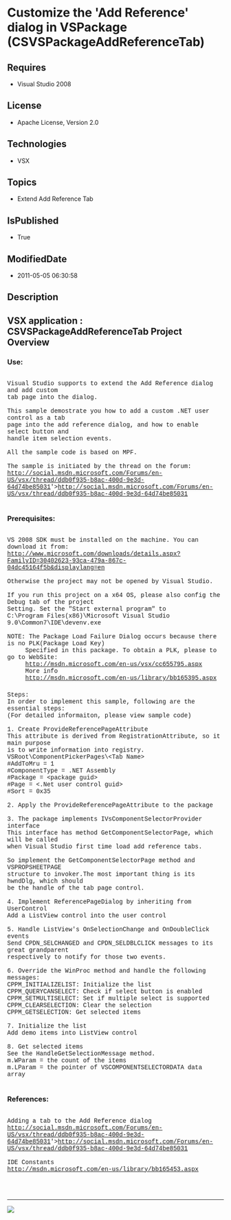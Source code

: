 # Customize the 'Add Reference' dialog in VSPackage (CSVSPackageAddReferenceTab)
## Requires
* Visual Studio 2008
## License
* Apache License, Version 2.0
## Technologies
* VSX
## Topics
* Extend Add Reference Tab
## IsPublished
* True
## ModifiedDate
* 2011-05-05 06:30:58
## Description

<p style="font-family:Courier New"></p>
<h2>VSX application : CSVSPackageAddReferenceTab Project Overview </h2>
<p style="font-family:Courier New"></p>
<h3>Use:</h3>
<p style="font-family:Courier New"><br>
Visual Studio supports to extend the Add Reference dialog and add custom<br>
tab page into the dialog.<br>
<br>
This sample demostrate you how to add a custom .NET user control as a tab <br>
page into the add reference dialog, and how to enable select button and<br>
handle item selection events.<br>
<br>
All the sample code is based on MPF.<br>
<br>
The sample is initiated by the thread on the forum:<br>
<a target="_blank" href="&lt;a target=" href="http://social.msdn.microsoft.com/Forums/en-US/vsx/thread/ddb0f935-b8ac-400d-9e3d-64d74be85031">http://social.msdn.microsoft.com/Forums/en-US/vsx/thread/ddb0f935-b8ac-400d-9e3d-64d74be85031</a>'&gt;<a target="_blank" href="http://social.msdn.microsoft.com/Forums/en-US/vsx/thread/ddb0f935-b8ac-400d-9e3d-64d74be85031">http://social.msdn.microsoft.com/Forums/en-US/vsx/thread/ddb0f935-b8ac-400d-9e3d-64d74be85031</a><br>
<br>
</p>
<h3>Prerequisites:</h3>
<p style="font-family:Courier New"><br>
VS 2008 SDK must be installed on the machine. You can download it from:<br>
<a target="_blank" href="http://www.microsoft.com/downloads/details.aspx?FamilyID=30402623-93ca-479a-867c-04dc45164f5b&displaylang=en">http://www.microsoft.com/downloads/details.aspx?FamilyID=30402623-93ca-479a-867c-04dc45164f5b&displaylang=en</a><br>
<br>
Otherwise the project may not be opened by Visual Studio.<br>
<br>
If you run this project on a x64 OS, please also config the Debug tab of the project<br>
Setting. Set the &quot;Start external program&quot; to <br>
C:\Program Files(x86)\Microsoft Visual Studio 9.0\Common7\IDE\devenv.exe<br>
<br>
NOTE: The Package Load Failure Dialog occurs because there is no PLK(Package Load Key)<br>
&nbsp; &nbsp; &nbsp;Specified in this package. To obtain a PLK, please to go to WebSite:<br>
&nbsp; &nbsp; &nbsp;<a target="_blank" href="http://msdn.microsoft.com/en-us/vsx/cc655795.aspx">http://msdn.microsoft.com/en-us/vsx/cc655795.aspx</a><br>
&nbsp; &nbsp; &nbsp;More info<br>
&nbsp; &nbsp; &nbsp;<a target="_blank" href="http://msdn.microsoft.com/en-us/library/bb165395.aspx">http://msdn.microsoft.com/en-us/library/bb165395.aspx</a><br>
</p>
<h3></h3>
<p style="font-family:Courier New">Steps:<br>
In order to implement this sample, following are the essential steps:<br>
(For detailed informaiton, please view sample code)<br>
<br>
1. Create ProvideReferencePageAttribute<br>
This attribute is derived from RegistrationAttribute, so it main purpose <br>
is to write information into registry.<br>
VSRoot\ComponentPickerPages\&lt;Tab Name&gt;<br>
#AddToMru = 1<br>
#ComponentType = .NET Assembly<br>
#Package = &lt;package guid&gt;<br>
#Page = &lt;.Net user control guid&gt;<br>
#Sort = 0x35<br>
<br>
2. Apply the ProvideReferencePageAttribute to the package<br>
<br>
3. The package implements IVsComponentSelectorProvider interface<br>
This interface has method GetComponentSelectorPage, which will be called <br>
when Visual Studio first time load add reference tabs.<br>
<br>
So implement the GetComponentSelectorPage method and VSPROPSHEETPAGE <br>
structure to invoker.The most important thing is its hwndDlg, which should<br>
be the handle of the tab page control.<br>
<br>
4. Implement ReferencePageDialog by inheriting from UserControl<br>
Add a ListView control into the user control<br>
<br>
5. Handle ListView's OnSelectionChange and OnDoubleClick events<br>
Send CPDN_SELCHANGED and CPDN_SELDBLCLICK messages to its great grandparent<br>
respectively to notify for those two events.<br>
<br>
6. Override the WinProc method and handle the following messages:<br>
CPPM_INITIALIZELIST: Initialize the list<br>
CPPM_QUERYCANSELECT: Check if select button is enabled<br>
CPPM_SETMULTISELECT: Set if multiple select is supported<br>
CPPM_CLEARSELECTION: Clear the selection<br>
CPPM_GETSELECTION: Get selected items<br>
<br>
7. Initialize the list<br>
Add demo items into ListView control<br>
<br>
8. Get selected items<br>
See the HandleGetSelectionMessage method.<br>
m.WParam = the count of the items<br>
m.LParam = the pointer of VSCOMPONENTSELECTORDATA data array<br>
<br>
</p>
<h3>References:</h3>
<p style="font-family:Courier New"><br>
Adding a tab to the Add Reference dialog<br>
<a target="_blank" href="&lt;a target=" href="http://social.msdn.microsoft.com/Forums/en-US/vsx/thread/ddb0f935-b8ac-400d-9e3d-64d74be85031">http://social.msdn.microsoft.com/Forums/en-US/vsx/thread/ddb0f935-b8ac-400d-9e3d-64d74be85031</a>'&gt;<a target="_blank" href="http://social.msdn.microsoft.com/Forums/en-US/vsx/thread/ddb0f935-b8ac-400d-9e3d-64d74be85031">http://social.msdn.microsoft.com/Forums/en-US/vsx/thread/ddb0f935-b8ac-400d-9e3d-64d74be85031</a><br>
<br>
IDE Constants<br>
<a target="_blank" href="http://msdn.microsoft.com/en-us/library/bb165453.aspx">http://msdn.microsoft.com/en-us/library/bb165453.aspx</a><br>
<br>
<br>
<br>
</p>
<hr>
<div><a href="http://go.microsoft.com/?linkid=9759640" style="margin-top:3px"><img src="http://bit.ly/onecodelogo">
</a></div>
